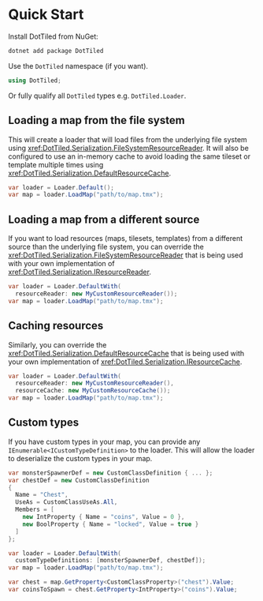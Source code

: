 # Quick Start

Install DotTiled from NuGet:

```bash
dotnet add package DotTiled
```

Use the `DotTiled` namespace (if you want).

```csharp
using DotTiled;
```

Or fully qualify all `DotTiled` types e.g. `DotTiled.Loader`.

## Loading a map from the file system

This will create a loader that will load files from the underlying file system using <xref:DotTiled.Serialization.FileSystemResourceReader>. It will also be configured to use an in-memory cache to avoid loading the same tileset or template multiple times using <xref:DotTiled.Serialization.DefaultResourceCache>.

```csharp
var loader = Loader.Default();
var map = loader.LoadMap("path/to/map.tmx");
```

## Loading a map from a different source

If you want to load resources (maps, tilesets, templates) from a different source than the underlying file system, you can override the <xref:DotTiled.Serialization.FileSystemResourceReader> that is being used with your own implementation of <xref:DotTiled.Serialization.IResourceReader>.

```csharp	
var loader = Loader.DefaultWith(
  resourceReader: new MyCustomResourceReader());
var map = loader.LoadMap("path/to/map.tmx");
```

## Caching resources

Similarly, you can override the <xref:DotTiled.Serialization.DefaultResourceCache> that is being used with your own implementation of <xref:DotTiled.Serialization.IResourceCache>.

```csharp
var loader = Loader.DefaultWith(
  resourceReader: new MyCustomResourceReader(),
  resourceCache: new MyCustomResourceCache());
var map = loader.LoadMap("path/to/map.tmx");
```

## Custom types

If you have custom types in your map, you can provide any `IEnumerable<ICustomTypeDefinition>` to the loader. This will allow the loader to deserialize the custom types in your map.

```csharp
var monsterSpawnerDef = new CustomClassDefinition { ... };
var chestDef = new CustomClassDefinition
{
  Name = "Chest",
  UseAs = CustomClassUseAs.All,
  Members = [
    new IntProperty { Name = "coins", Value = 0 },
    new BoolProperty { Name = "locked", Value = true }
  ]
};

var loader = Loader.DefaultWith(
  customTypeDefinitions: [monsterSpawnerDef, chestDef]);
var map = loader.LoadMap("path/to/map.tmx");

var chest = map.GetProperty<CustomClassProperty>("chest").Value;
var coinsToSpawn = chest.GetProperty<IntProperty>("coins").Value;
```